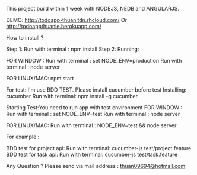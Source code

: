 This project build within 1 week with NODEJS, NEDB and ANGULARJS.

DEMO: http://todoapp-thuanitdn.rhcloud.com/   Or http://todoappthuanle.herokuapp.com/

How to install ?

Step 1: Run with terminal : npm install
Step 2: Running:

FOR WINDOW :
Run with terminal : set NODE_ENV=production
Run with terminal : node server

FOR LINUX/MAC:
npm start

For test:
I'm use BDD TEST. Please install cucumber before test
Installing: cucumber
Run with terminal: npm install -g cucumber

Starting Test:You need to run app with test environment
FOR WINDOW :
Run with terminal : set NODE_ENV=test
Run with terminal : node server

FOR LINUX/MAC:
Run with terminal : NODE_ENV=test && node server

For example :

BDD test for project api:
Run with terminal: cucumber-js test/project.feature
BDD test for task api:
Run with terminal: cucumber-js test/task.feature


Any Question ?
Please send via mail address : thuan09694@hotmail.com




